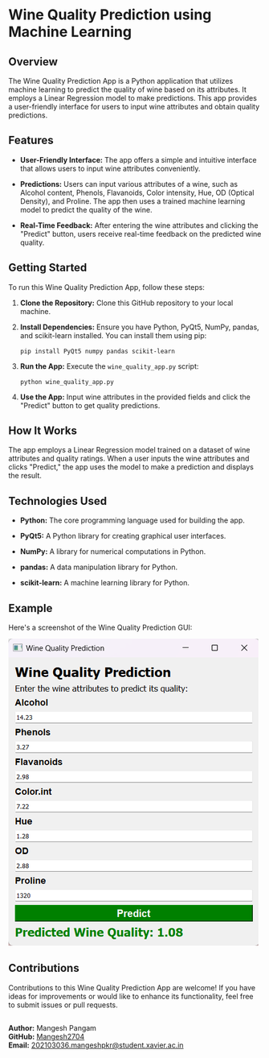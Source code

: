 # Wine Quality Prediction using Machine Learning

## Overview

The Wine Quality Prediction App is a Python application that utilizes machine learning to predict the quality of wine based on its attributes. It employs a Linear Regression model to make predictions. This app provides a user-friendly interface for users to input wine attributes and obtain quality predictions.

## Features

- **User-Friendly Interface:** The app offers a simple and intuitive interface that allows users to input wine attributes conveniently.

- **Predictions:** Users can input various attributes of a wine, such as Alcohol content, Phenols, Flavanoids, Color intensity, Hue, OD (Optical Density), and Proline. The app then uses a trained machine learning model to predict the quality of the wine.

- **Real-Time Feedback:** After entering the wine attributes and clicking the "Predict" button, users receive real-time feedback on the predicted wine quality.

## Getting Started

To run this Wine Quality Prediction App, follow these steps:

1. **Clone the Repository:** Clone this GitHub repository to your local machine.

2. **Install Dependencies:** Ensure you have Python, PyQt5, NumPy, pandas, and scikit-learn installed. You can install them using pip:

    ```
    pip install PyQt5 numpy pandas scikit-learn
    ```

3. **Run the App:** Execute the `wine_quality_app.py` script:

    ```
    python wine_quality_app.py
    ```

4. **Use the App:** Input wine attributes in the provided fields and click the "Predict" button to get quality predictions.

## How It Works

The app employs a Linear Regression model trained on a dataset of wine attributes and quality ratings. When a user inputs the wine attributes and clicks "Predict," the app uses the model to make a prediction and displays the result.

## Technologies Used

- **Python:** The core programming language used for building the app.
  
- **PyQt5:** A Python library for creating graphical user interfaces.
  
- **NumPy:** A library for numerical computations in Python.
  
- **pandas:** A data manipulation library for Python.
  
- **scikit-learn:** A machine learning library for Python.

## Example

Here's a screenshot of the Wine Quality Prediction GUI:

![Wine Quality Prediction GUI](wine_predict.png)

## Contributions

Contributions to this Wine Quality Prediction App are welcome! If you have ideas for improvements or would like to enhance its functionality, feel free to submit issues or pull requests.

##
**Author:** Mangesh Pangam  
**GitHub:** [Mangesh2704](https://github.com/Mangesh2704)  
**Email:** 202103036.mangeshpkr@student.xavier.ac.in
